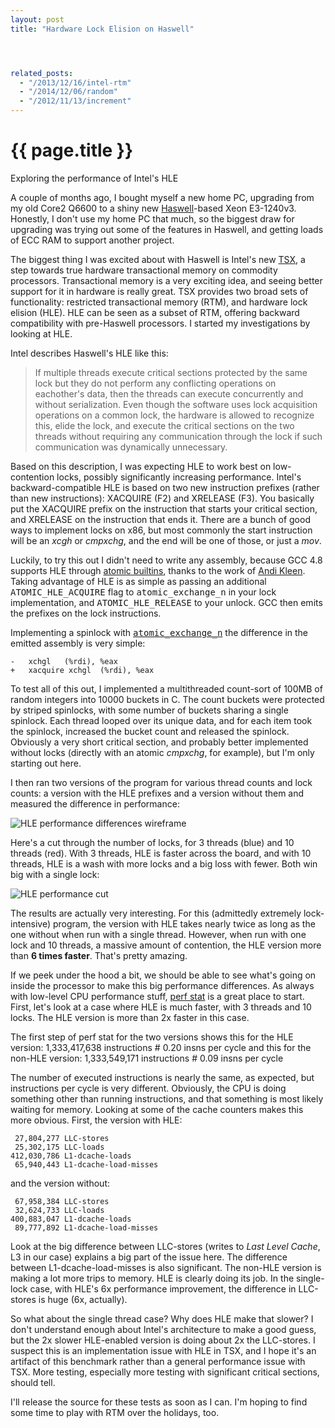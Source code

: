 ```yaml
---
layout: post
title: "Hardware Lock Elision on Haswell"




related_posts:
  - "/2013/12/16/intel-rtm"
  - "/2014/12/06/random"
  - "/2012/11/13/increment"
---
```

{{ page.title }}
================

<p class="meta">Exploring the performance of Intel's HLE</p>

A couple of months ago, I bought myself a new home PC, upgrading from my old Core2 Q6600 to a shiny new [Haswell](http://en.wikipedia.org/wiki/Haswell_%28microarchitecture%29)-based Xeon E3-1240v3. Honestly, I don't use my home PC that much, so the biggest draw for upgrading was trying out some of the features in Haswell, and getting loads of ECC RAM to support another project.

The biggest thing I was excited about with Haswell is Intel's new [TSX](http://software.intel.com/en-us/blogs/2012/02/07/transactional-synchronization-in-haswell), a step towards true hardware transactional memory on commodity processors. Transactional memory is a very exciting idea, and seeing better support for it in hardware is really great. TSX provides two broad sets of functionality: restricted transactional memory (RTM), and hardware lock elision (HLE). HLE can be seen as a subset of RTM, offering backward compatibility with pre-Haswell processors. I started my investigations by looking at HLE.

Intel describes Haswell's HLE like this:

> If multiple threads execute critical sections protected by the same lock but they do not perform any conflicting operations on eachother's data, then the threads can execute concurrently and without serialization. Even though the software uses lock acquisition operations on a common lock, the hardware is allowed to recognize this, elide the lock, and execute the critical sections on the two threads without requiring any communication through the lock if such communication was dynamically unnecessary.

Based on this description, I was expecting HLE to work best on low-contention locks, possibly significantly increasing performance. Intel's backward-compatible HLE is based on two new instruction prefixes (rather than new instructions): XACQUIRE (F2) and XRELEASE (F3). You basically put the XACQUIRE prefix on the instruction that starts your critical section, and XRELEASE on the instruction that ends it. There are a bunch of good ways to implement locks on x86, but most commonly the start instruction will be an *xcgh* or *cmpxchg*, and the end will be one of those, or just a *mov*. 

Luckily, to try this out I didn't need to write any assembly, because GCC 4.8 supports HLE through [atomic builtins](http://gcc.gnu.org/onlinedocs/gcc-4.8.0/gcc/_005f_005fatomic-Builtins.html#_005f_005fatomic-Builtins), thanks to the work of [Andi Kleen](http://halobates.de/adding-lock-elision-to-linux.pdf). Taking advantage of HLE is as simple as passing an additional <tt>ATOMIC_HLE_ACQUIRE</tt> flag to <tt>atomic_exchange_n</tt> in your lock implementation, and <tt>ATOMIC_HLE_RELEASE</tt> to your unlock. GCC then emits the prefixes on the lock instructions. 

Implementing a spinlock with <tt>[atomic_exchange_n](http://software.intel.com/en-us/blogs/2013/05/20/using-hle-and-rtm-with-older-compilers-with-tsx-tools)</tt> the difference in the emitted assembly is very simple:

    -	xchgl	(%rdi), %eax
    +	xacquire xchgl	(%rdi), %eax

To test all of this out, I implemented a multithreaded count-sort of 100MB of random integers into 10000 buckets in C. The count buckets were protected by striped spinlocks, with some number of buckets sharing a single spinlock. Each thread looped over its unique data, and for each item took the spinlock, increased the bucket count and released the spinlock. Obviously a very short critical section, and probably better implemented without locks (directly with an atomic *cmpxchg*, for example), but I'm only starting out here.

I then ran two versions of the program for various thread counts and lock counts: a version with the HLE prefixes and a version without them and measured the difference in performance:

![HLE performance differences wireframe](https://s3.amazonaws.com/mbrooker-blog-images/tsx_all_wireframe.png)

Here's a cut through the number of locks, for 3 threads (blue) and 10 threads (red). With 3 threads, HLE is faster across the board, and with 10 threads, HLE is a wash with more locks and a big loss with fewer. Both win big with a single lock:

![HLE performance cut](https://s3.amazonaws.com/mbrooker-blog-images/tsx_3_10.png)

The results are actually very interesting. For this (admittedly extremely lock-intensive) program, the version with HLE takes nearly twice as long as the one without when run with a single thread. However, when run with one lock and 10 threads, a massive amount of contention, the HLE version more than **6 times faster**. That's pretty amazing.

If we peek under the hood a bit, we should be able to see what's going on inside the processor to make this big performance differences. As always with low-level CPU performance stuff, [perf stat](https://perf.wiki.kernel.org/index.php/Tutorial) is a great place to start. First, let's look at a case where HLE is much faster, with 3 threads and 10 locks. The HLE version is more than 2x faster in this case.

The first step of perf stat for the two versions shows this for the HLE version:
    1,333,417,638 instructions # 0.20  insns per cycle
and this for the non-HLE version:
    1,333,549,171 instructions # 0.09  insns per cycle        

The number of executed instructions is nearly the same, as expected, but instructions per cycle is very different. Obviously, the CPU is doing something other than running instructions, and that something is most likely waiting for memory. Looking at some of the cache counters makes this more obvious. First, the version with HLE:

     27,804,277 LLC-stores
     25,302,175 LLC-loads
    412,030,786 L1-dcache-loads
     65,940,443 L1-dcache-load-misses

and the version without:

     67,958,384 LLC-stores
     32,624,733 LLC-loads
    400,883,047 L1-dcache-loads
     89,777,892 L1-dcache-load-misses

Look at the big difference between LLC-stores (writes to *Last Level Cache*, L3 in our case) explains a big part of the issue here. The difference between L1-dcache-load-misses is also significant. The non-HLE version is making a lot more trips to memory. HLE is clearly doing its job. In the single-lock case, with HLE's 6x performance improvement, the difference in LLC-stores is huge (6x, actually).

So what about the single thread case? Why does HLE make that slower? I don't understand enough about Intel's architecture to make a good guess, but the 2x slower HLE-enabled version is doing about 2x the LLC-stores. I suspect this is an implementation issue with HLE in TSX, and I hope it's an artifact of this benchmark rather than a general performance issue with TSX. More testing, especially more testing with significant critical sections, should tell.

I'll release the source for these tests as soon as I can. I'm hoping to find some time to play with RTM over the holidays, too.
